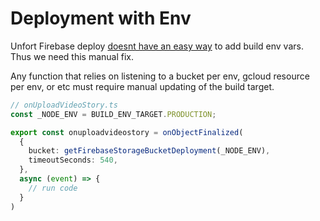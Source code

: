 # Deployment with Env

Unfort Firebase deploy [doesnt have an easy way](https://github.com/firebase/firebase-tools/issues/5936#issuecomment-1612672434) to add build env vars. Thus we need this manual fix.

Any function that relies on listening to a bucket per env, gcloud resource per env, or etc must require manual updating of the build target.

```ts
// onUploadVideoStory.ts
const _NODE_ENV = BUILD_ENV_TARGET.PRODUCTION;

export const onuploadvideostory = onObjectFinalized(
  {
    bucket: getFirebaseStorageBucketDeployment(_NODE_ENV),
    timeoutSeconds: 540,
  },
  async (event) => {
    // run code
  }
)
```